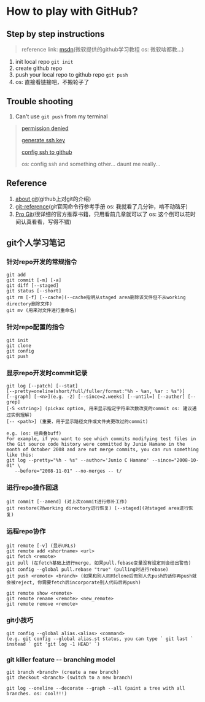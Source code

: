 # How to play with GitHub?

## Step by step instructions

> reference link: [msdn](https://docs.microsoft.com/zh-cn/learn/modules/introduction-to-github/)(微软提供的github学习教程 os: 微软啥都教...)

1. init local repo `git init`
2. create github repo
3. push your local repo to github repo `git push`
4. os: 直接看链接吧，不搬轮子了

## Trouble shooting

1. Can't use `git push` from my terminal

> [permission denied](https://docs.github.com/en/authentication/troubleshooting-ssh/error-permission-denied-publickey)
>
> [generate ssh key](https://docs.github.com/en/authentication/connecting-to-github-with-ssh/generating-a-new-ssh-key-and-adding-it-to-the-ssh-agent)
>
> [config ssh to github](https://docs.github.com/en/authentication/connecting-to-github-with-ssh/adding-a-new-ssh-key-to-your-github-account)
>
> os: config ssh and something other... daunt me really...

## Reference

1. [about git](https://docs.github.com/en/get-started/using-git/about-git#basic-git-commands)(github上对git的介绍)
2. [git-reference](https://git-scm.com/docs)(git官网命令行参考手册 os: 我就看了几分钟，啃不动硌牙)
3. [Pro Git](https://git-scm.com/book/en/v2)(很详细的官方推荐书籍，只用看前几章就可以了 os: 这个倒可以花时间认真看看，写得不错)

## git个人学习笔记

### 针对repo开发的常规指令

```command line
git add
git commit [-m] [-a]
git diff [--staged]
git status [--short]
git rm [-f] [--cache](--cache指明从staged area删除该文件但不从working directory删除文件)
git mv (用来对文件进行重命名)
```

### 针对repo配置的指令

```command line
git init
git clone
git config
git push
```

### 显示repo开发时commit记录

```command line
git log [--patch] [--stat] 
[--pretty=oneline(short/full/fuller/format:"%h - %an, %ar : %s")] 
[--graph] [-<n>](e.g. -2) [--since=2.weeks] [--until=] [--auther] [--grep] 
[-S <string>] (pickax option, 用来显示指定字符串次数改变的commit os: 建议通过实例理解) 
[-- <path>] (重要，用于显示路径文件或文件夹更改过的commit)

e.g. (os: 经典叠buff)
For example, if you want to see which commits modifying test files in the Git source code history were committed by Junio Hamano in the month of October 2008 and are not merge commits, you can run something like this:
git log --pretty="%h - %s" --author='Junio C Hamano' --since="2008-10-01" \
   --before="2008-11-01" --no-merges -- t/
```

### 进行repo操作回退

```command line
git commit [--amend] (对上次commit进行修补工作)
git restore(对working directory进行恢复) [--staged](对staged area进行恢复)
```

### 远程repo协作

```command line
git remote [-v] (显示URLs)
git remote add <shortname> <url>
git fetch <remote>
git pull (在fetch基础上进行merge, 如果pull.febase变量没有设定则会给出警告)
git config --global pull.rebase "true" (pulling时进行rebase)
git push <remote> <branch> (如果和别人同时clone后而别人先push的话你再push就会被reject, 你需要fetch后incorporate别人代码后再push)

git remote show <remote>
git remote rename <remote> <new_remote>
git remote remove <remote>
```

### git小技巧

```command line
git config --global alias.<alias> <command> 
(e.g. git config --global alias.st status, you can type ` git last ` instead ` git 'git log -1 HEAD' `)
```

### git killer feature -- branching model

```command line
git branch <branch> (create a new branch)
git checkout <branch> (switch to a new branch)

git log --oneline --decorate --graph --all (paint a tree with all branches. os: cool!!!)
```
